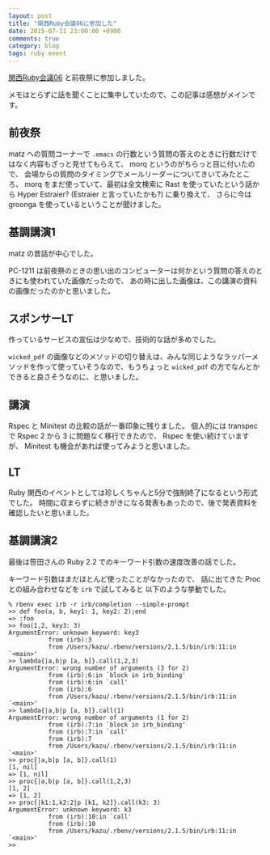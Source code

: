 ```yaml
---
layout: post
title: "関西Ruby会議06に参加した"
date: 2015-07-11 23:00:00 +0900
comments: true
category: blog
tags: ruby event
---
```

[関西Ruby会議06](http://regional.rubykaigi.org/kansai06/ "関西Ruby会議06")
と前夜祭に参加しました。

<!--more-->

メモはとらずに話を聞くことに集中していたので、この記事は感想がメインです。

## 前夜祭

matz への質問コーナーで `.emacs` の行数という質問の答えのときに行数だけではなく内容もざっと見せてもらえて、
morq というのがちらっと目に付いたので、
会場からの質問のタイミングでメールリーダーについてきいてみたところ、
morq をまだ使っていて、最初は全文検索に Rast を使っていたという話から
Hyper Estraier? (Estraier と言っていたかも?) に乗り換えて、
さらに今は groonga を使っているということが聞けました。

## 基調講演1

matz の昔話が中心でした。

PC-1211 は前夜祭のときの思い出のコンピューターは何かという質問の答えのときにも使われていた画像だったので、
あの時に出した画像は、この講演の資料の画像だったのかと思いました。

## スポンサーLT

作っているサービスの宣伝は少なめで、技術的な話が多めでした。

`wicked_pdf` の画像などのメソッドの切り替えは、みんな同じようなラッパーメソッドを作って使っていそうなので、もうちょっと `wicked_pdf` の方でなんとかできると良さそうなのに、と思いました。

## 講演

Rspec と Minitest の比較の話が一番印象に残りました。
個人的には transpec で Rspec 2 から 3 に問題なく移行できたので、
Rspec を使い続けていますが、
Minitest も機会があれば使ってみようと思いました。

## LT

Ruby 関西のイベントとしては珍しくちゃんと5分で強制終了になるという形式でした。
時間に収まらずに続きがきになる発表もあったので、後で発表資料を確認したいと思いました。

## 基調講演2

最後は笹田さんの Ruby 2.2 でのキーワード引数の速度改善の話でした。

キーワード引数はまだほとんど使ったことがなかったので、
話に出てきた Proc との組み合わせなどを
`irb` で試してみると
以下のような挙動でした。

```
% rbenv exec irb -r irb/completion --simple-prompt
>> def foo(a, b, key1: 1, key2: 2);end
=> :foo
>> foo(1,2, key3: 3)
ArgumentError: unknown keyword: key3
	       from (irb):3
	       from /Users/kazu/.rbenv/versions/2.1.5/bin/irb:11:in `<main>'
>> lambda{|a,b|p [a, b]}.call(1,2,3)
ArgumentError: wrong number of arguments (3 for 2)
	       from (irb):6:in `block in irb_binding'
	       from (irb):6:in `call'
	       from (irb):6
	       from /Users/kazu/.rbenv/versions/2.1.5/bin/irb:11:in `<main>'
>> lambda{|a,b|p [a, b]}.call(1)
ArgumentError: wrong number of arguments (1 for 2)
	       from (irb):7:in `block in irb_binding'
	       from (irb):7:in `call'
	       from (irb):7
	       from /Users/kazu/.rbenv/versions/2.1.5/bin/irb:11:in `<main>'
>> proc{|a,b|p [a, b]}.call(1)
[1, nil]
=> [1, nil]
>> proc{|a,b|p [a, b]}.call(1,2,3)
[1, 2]
=> [1, 2]
>> proc{|k1:1,k2:2|p [k1, k2]}.call(k3: 3)
ArgumentError: unknown keyword: k3
	       from (irb):10:in `call'
	       from (irb):10
	       from /Users/kazu/.rbenv/versions/2.1.5/bin/irb:11:in `<main>'
>>
```
